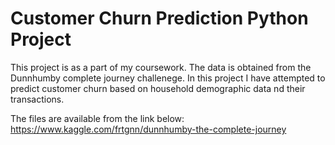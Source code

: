 # Customer Churn Prediction Python Project

This project is as a part of my coursework. The data is obtained from the Dunnhumby complete journey challenege.
In this project I have attempted to predict customer churn based on household demographic data nd their transactions. 

The files are available from the link below:
https://www.kaggle.com/frtgnn/dunnhumby-the-complete-journey
 

